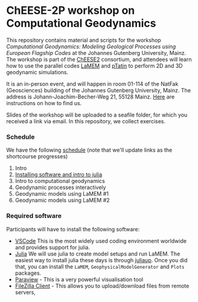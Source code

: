 # ChEESE-2P workshop on Computational Geodynamics

This repository contains material and scripts for the workshop _Computational Geodynamics: Modeling Geological Processes using European Flagship Codes_ at the Johannes Gutenberg University, Mainz. The workshop is part of the [ChEESE2](https://cheese2.eu) consortium, and attendees will learn how to use the parallel codes [LaMEM](https://github.com/UniMainzGeo/LaMEM) and [pTatin](https://bitbucket.org/dmay/ptatin-total-dev.git) to perform 2D and 3D geodynamic simulations.

It is an in-person event, and will happen in room 01-114 of the NatFak (Geosciences) building of the Johannes Gutenberg University, Mainz. The address is Johann-Joachim-Becher-Weg 21, 55128 Mainz. [Here](https://www.geosciences.uni-mainz.de/how-to-find-us/) are instructions on how to find us.

Slides of the workshop will be uploaded to a seafile folder, for which you received a link via email. In this repository, we collect exercises.

### Schedule
We have the following [schedule](Program-Computational-geodynamics-Modeling-Geological-Processes-using-European-Flagship-Codes.pdf) (note that we'll update links as the shortcourse progresses) 
1. Intro
2. [Installing software and intro to julia](Julia_intro/IntroJulia.md)
3. Intro to computational geodynamics
4. Geodynamic processes interactively 
5. Geodynamic models using LaMEM #1
6. Geodynamic models using LaMEM #2
   
### Required software
Participants will have to install the following software:
- [VSCode](https://code.visualstudio.com/download) This is the most widely used coding environment worldwide and provides support for julia.
- [Julia](https://julialang.org) We will use julia to create model setups and run LaMEM. The easiest way to install julia these days is through [juliaup](https://github.com/JuliaLang/juliaup). Once you did that, you can install the `LaMEM`, `GeophysicalModelGenerator` and `Plots` packages.
- [Paraview](https://www.paraview.org) - This is a very powerful visualisation tool
- [FileZilla Client](https://filezilla-project.org) - This allows you to upload/download files from remote servers,

